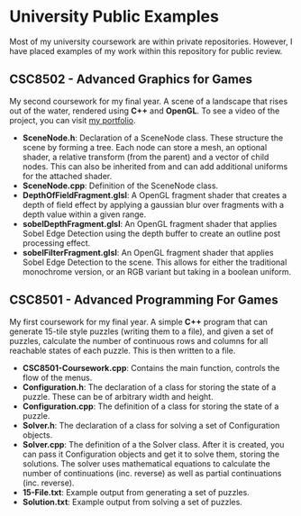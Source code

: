 # University Public Examples
 Most of my university coursework are within private repositories. However, I have placed examples of my work within this repository for public review.

## CSC8502 - Advanced Graphics for Games

My second coursework for my final year. A scene of a landscape that rises out of the water, rendered using **C++** and **OpenGL**. To see a video of the project, you can visit [my portfolio](https://charsleyj.github.io).



- **SceneNode.h**: Declaration of a SceneNode class. These structure the scene by forming a tree. Each node can store a mesh, an optional shader, a relative transform (from the parent) and a vector of child nodes. This can also be inherited from and can add additional uniforms for the attached shader.
- **SceneNode.cpp**: Definition of the SceneNode class.
- **DepthOfFieldFragment.glsl**: A OpenGL fragment shader that creates a depth of field effect by applying a gaussian blur over fragments with a depth value within a given range.
- **sobelDepthFragment.glsl**: An OpenGL fragment shader that applies Sobel Edge Detection using the depth buffer to create an outline post processing effect.
- **sobelFilterFragment.glsl**: An OpenGL fragment shader that applies Sobel Edge Detection to the scene. This allows for either the traditional monochrome version, or an RGB variant but taking in a boolean uniform.

## CSC8501 - Advanced Programming For Games

My first coursework for my final year. A simple **C++** program that can generate 15-tile style puzzles (writing them to a file), and given a set of puzzles, calculate the number of continuous rows and columns for all reachable states of each puzzle. This is then written to a file.



- **CSC8501-Coursework.cpp**: Contains the main function, controls the flow of the menus.
- **Configuration.h**: The declaration of a class for storing the state of a puzzle. These can be of arbitrary width and height.
- **Configuration.cpp**: The definition of a class for storing the state of a puzzle.
- **Solver.h**: The declaration of a class for solving a set of Configuration objects. 
- **Solver.cpp**: The definition of a the Solver class. After it is created, you can pass it Configuration objects and get it to solve them, storing the solutions. The solver uses mathematical equations to calculate the number of continuations (inc. reverse) as well as partial continuations (inc. reverse).
- **15-File.txt**: Example output from generating a set of puzzles.
- **Solution.txt**: Example output from solving a set of puzzles.